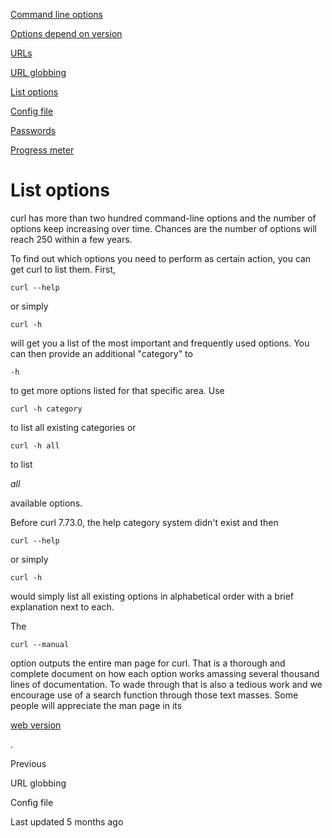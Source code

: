 <a href="options.html" class="navButton-94f2579c--pageItemWithChildrenNested-2c5d8183--navButtonClickable-161b88ca">

<span class="text-4505230f--UIH300-2063425d--textContentFamily-49a318e1--navButtonLabel-14a4968f">Command line options</span>

</a>

<a href="versions.html" class="navButton-94f2579c--pageItemWithChildrenNested-2c5d8183--navButtonClickable-161b88ca">

<span class="text-4505230f--UIH300-2063425d--textContentFamily-49a318e1--navButtonLabel-14a4968f">Options depend on version</span>

</a>

<a href="urls.html" class="navButton-94f2579c--pageItemWithChildrenNested-2c5d8183--navButtonClickable-161b88ca">

<span class="text-4505230f--UIH300-2063425d--textContentFamily-49a318e1--navButtonLabel-14a4968f">URLs</span>

</a>

<a href="globbing.html" class="navButton-94f2579c--pageItemWithChildrenNested-2c5d8183--navButtonClickable-161b88ca">

<span class="text-4505230f--UIH300-2063425d--textContentFamily-49a318e1--navButtonLabel-14a4968f">URL globbing</span>

</a>

<a href="listopts.html" class="navButton-94f2579c--pageItemWithChildrenNested-2c5d8183--navButtonClickable-161b88ca--navButtonOpened-6a88552e">

<span class="text-4505230f--UIH300-2063425d--textContentFamily-49a318e1--navButtonLabel-14a4968f">List options</span>

</a>

<a href="configfile.html" class="navButton-94f2579c--pageItemWithChildrenNested-2c5d8183--navButtonClickable-161b88ca">

<span class="text-4505230f--UIH300-2063425d--textContentFamily-49a318e1--navButtonLabel-14a4968f">Config file</span>

</a>

<a href="passwords.html" class="navButton-94f2579c--pageItemWithChildrenNested-2c5d8183--navButtonClickable-161b88ca">

<span class="text-4505230f--UIH300-2063425d--textContentFamily-49a318e1--navButtonLabel-14a4968f">Passwords</span>

</a>

<a href="progressmeter.html" class="navButton-94f2579c--pageItemWithChildrenNested-2c5d8183--navButtonClickable-161b88ca">

<span class="text-4505230f--UIH300-2063425d--textContentFamily-49a318e1--navButtonLabel-14a4968f">Progress meter</span>

</a>

# <span class="text-4505230f--DisplayH900-bfb998fa--textContentFamily-49a318e1">List options</span>

<span class="text-4505230f--UIH300-2063425d--textUIFamily-5ebd8e40--text-8ee2c8b2">

</span>

<span class="text-4505230f--TextH400-3033861f--textContentFamily-49a318e1">

<span data-key="689cfebe7aa747cf975e27513d80d87f">

<span data-offset-key="689cfebe7aa747cf975e27513d80d87f:0">curl has more than two hundred command-line options and the number of options keep increasing over time. Chances are the number of options will reach 250 within a few years.</span>

</span>

</span>

<span class="text-4505230f--TextH400-3033861f--textContentFamily-49a318e1">

<span data-key="8d9489b7b6c64f7ca518722ee443db89">

<span data-offset-key="8d9489b7b6c64f7ca518722ee443db89:0">To find out which options you need to perform as certain action, you can get curl to list them. First, </span>

<span data-offset-key="8d9489b7b6c64f7ca518722ee443db89:1">`curl --help`</span>

<span data-offset-key="8d9489b7b6c64f7ca518722ee443db89:2"> or simply </span>

<span data-offset-key="8d9489b7b6c64f7ca518722ee443db89:3">`curl -h`</span>

<span data-offset-key="8d9489b7b6c64f7ca518722ee443db89:4"> will get you a list of the most important and frequently used options. You can then provide an additional "category" to </span>

<span data-offset-key="8d9489b7b6c64f7ca518722ee443db89:5">`-h`</span>

<span data-offset-key="8d9489b7b6c64f7ca518722ee443db89:6"> to get more options listed for that specific area. Use </span>

<span data-offset-key="8d9489b7b6c64f7ca518722ee443db89:7">`curl -h category`</span>

<span data-offset-key="8d9489b7b6c64f7ca518722ee443db89:8"> to list all existing categories or </span>

<span data-offset-key="8d9489b7b6c64f7ca518722ee443db89:9">`curl -h all`</span>

<span data-offset-key="8d9489b7b6c64f7ca518722ee443db89:10"> to list </span>

<span data-offset-key="8d9489b7b6c64f7ca518722ee443db89:11">_all_</span>

<span data-offset-key="8d9489b7b6c64f7ca518722ee443db89:12"> available options.</span>

</span>

</span>

<span class="text-4505230f--TextH400-3033861f--textContentFamily-49a318e1">

<span data-key="7eaeb1898836420b83cf266bad15f456">

<span data-offset-key="7eaeb1898836420b83cf266bad15f456:0">Before curl 7.73.0, the help category system didn't exist and then </span>

<span data-offset-key="7eaeb1898836420b83cf266bad15f456:1">`curl --help`</span>

<span data-offset-key="7eaeb1898836420b83cf266bad15f456:2"> or simply </span>

<span data-offset-key="7eaeb1898836420b83cf266bad15f456:3">`curl -h`</span>

<span data-offset-key="7eaeb1898836420b83cf266bad15f456:4"> would simply list all existing options in alphabetical order with a brief explanation next to each.</span>

</span>

</span>

<span class="text-4505230f--TextH400-3033861f--textContentFamily-49a318e1">

<span data-key="f33cf987845f4c729f2ac3f151d2e223">

<span data-offset-key="f33cf987845f4c729f2ac3f151d2e223:0">The </span>

<span data-offset-key="f33cf987845f4c729f2ac3f151d2e223:1">`curl --manual`</span>

<span data-offset-key="f33cf987845f4c729f2ac3f151d2e223:2"> option outputs the entire man page for curl. That is a thorough and complete document on how each option works amassing several thousand lines of documentation. To wade through that is also a tedious work and we encourage use of a search function through those text masses. Some people will appreciate the man page in its </span>

</span>

<a href="https://curl.se/docs/manpage.html" class="link-a079aa82--primary-53a25e66--link-faf6c434">

<span data-key="a762ee8277764ae6b4ac442d8e631d88">

<span data-offset-key="a762ee8277764ae6b4ac442d8e631d88:0">web version</span>

</span>

</a>

<span data-key="7bea6c5293854a5b861f5ed293a2f42c">

<span data-offset-key="7bea6c5293854a5b861f5ed293a2f42c:0">.</span>

</span>

</span>

<a href="globbing.html" class="reset-3c756112--card-6570f064--whiteCard-fff091a4--cardPrevious-56a5e674">

</a>

<span class="text-4505230f--TextH200-a3425406--textContentFamily-49a318e1">Previous</span>

<span class="text-4505230f--UIH400-4e41e82a--textContentFamily-49a318e1">URL globbing</span>

<a href="configfile.html" class="reset-3c756112--card-6570f064--whiteCard-fff091a4--cardNext-19241c42">

</a>

<span class="text-4505230f--UIH400-4e41e82a--textContentFamily-49a318e1">Config file</span>

<span class="text-4505230f--TextH200-a3425406--textContentFamily-49a318e1">Last updated 5 months ago</span>
